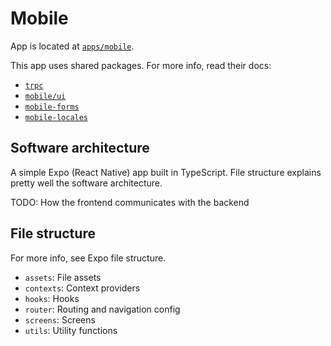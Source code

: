 # Mobile

App is located at [`apps/mobile`](../../../apps/mobile).

This app uses shared packages. For more info, read their docs:

- [`trpc`](../packages/trpc.md)
- [`mobile/ui`](../packages/mobile/ui.md)
- [`mobile-forms`](../packages/mobile-forms.md)
- [`mobile-locales`](../packages/mobile-locales.md)

## Software architecture

A simple Expo (React Native) app built in TypeScript. File structure explains pretty well the software architecture.

TODO: How the frontend communicates with the backend

## File structure

For more info, see Expo file structure.

- `assets`: File assets
- `contexts`: Context providers
- `hooks`: Hooks
- `router`: Routing and navigation config
- `screens`: Screens
- `utils`: Utility functions
